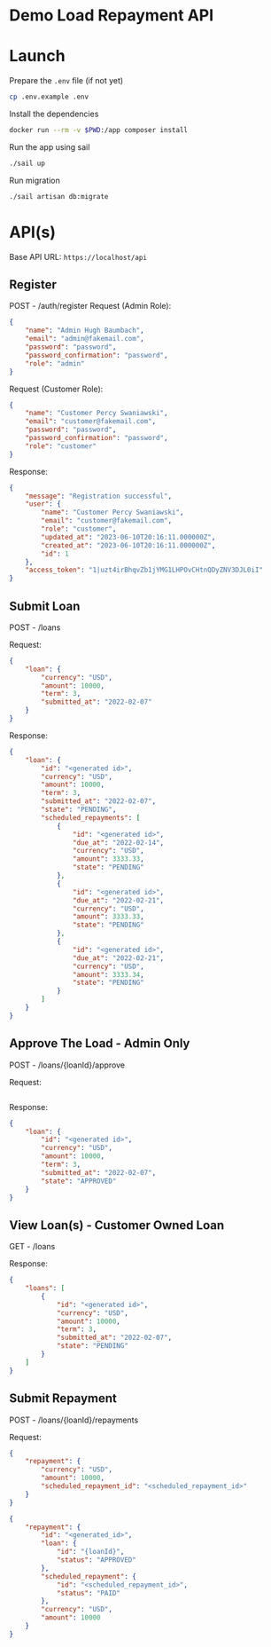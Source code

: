 # Demo Load Repayment API

# Launch

Prepare the `.env` file (if not yet)

```bash
cp .env.example .env
```

Install the dependencies

```bash
docker run --rm -v $PWD:/app composer install
```

Run the app using sail

```bash
./sail up

```

Run migration

```bash
./sail artisan db:migrate
```

# API(s)

Base API URL: `https://localhost/api`

## Register

POST - /auth/register
Request (Admin Role):

```json
{
    "name": "Admin Hugh Baumbach",
    "email": "admin@fakemail.com",
    "password": "password",
    "password_confirmation": "password",
    "role": "admin"
}
```

Request (Customer Role):

```json
{
    "name": "Customer Percy Swaniawski",
    "email": "customer@fakemail.com",
    "password": "password",
    "password_confirmation": "password",
    "role": "customer"
}
```

Response:

```json
{
    "message": "Registration successful",
    "user": {
        "name": "Customer Percy Swaniawski",
        "email": "customer@fakemail.com",
        "role": "customer",
        "updated_at": "2023-06-10T20:16:11.000000Z",
        "created_at": "2023-06-10T20:16:11.000000Z",
        "id": 1
    },
    "access_token": "1|uzt4irBhqvZb1jYMG1LHPOvCHtnQDyZNV3DJL0iI"
}
```

## Submit Loan

POST - /loans

Request:

```json
{
    "loan": {
        "currency": "USD",
        "amount": 10000,
        "term": 3,
        "submitted_at": "2022-02-07"
    }
}
```

Response:

```json
{
    "loan": {
        "id": "<generated id>",
        "currency": "USD",
        "amount": 10000,
        "term": 3,
        "submitted_at": "2022-02-07",
        "state": "PENDING",
        "scheduled_repayments": [
            {
                "id": "<generated id>",
                "due_at": "2022-02-14",
                "currency": "USD",
                "amount": 3333.33,
                "state": "PENDING"
            },
            {
                "id": "<generated id>",
                "due_at": "2022-02-21",
                "currency": "USD",
                "amount": 3333.33,
                "state": "PENDING"
            },
            {
                "id": "<generated id>",
                "due_at": "2022-02-21",
                "currency": "USD",
                "amount": 3333.34,
                "state": "PENDING"
            }
        ]
    }
}
```

## Approve The Load - Admin Only

POST - /loans/{loanId}/approve

Request:

```json

```

Response:

```json
{
    "loan": {
        "id": "<generated id>",
        "currency": "USD",
        "amount": 10000,
        "term": 3,
        "submitted_at": "2022-02-07",
        "state": "APPROVED"
    }
}
```

## View Loan(s) - Customer Owned Loan

GET - /loans

Response:

```json
{
    "loans": [
        {
            "id": "<generated id>",
            "currency": "USD",
            "amount": 10000,
            "term": 3,
            "submitted_at": "2022-02-07",
            "state": "PENDING"
        }
    ]
}
```

## Submit Repayment

POST - /loans/{loanId}/repayments

Request:

```json
{
    "repayment": {
        "currency": "USD",
        "amount": 10000,
        "scheduled_repayment_id": "<scheduled_repayment_id>"
    }
}
```

```json
{
    "repayment": {
        "id": "<generated_id>",
        "loan": {
            "id": "{loanId}",
            "status": "APPROVED"
        },
        "scheduled_repayment": {
            "id": "<scheduled_repayment_id>",
            "status": "PAID"
        },
        "currency": "USD",
        "amount": 10000
    }
}
```
